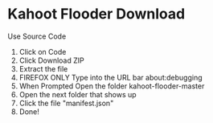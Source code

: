 # Kahoot Flooder Download
Use Source Code
1. Click on Code
2. Click Download ZIP
3. Extract the file
4. FIREFOX ONLY Type into the URL bar about:debugging
5. When Prompted Open the folder kahoot-flooder-master
6. Open the next folder that shows up
7. Click the file "manifest.json"
8. Done!
